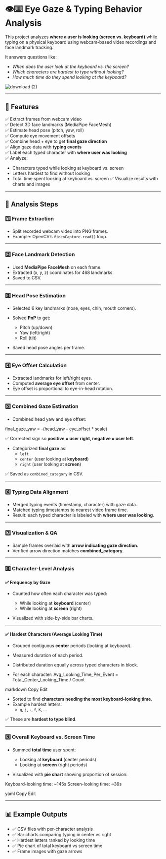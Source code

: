# 👁️⌨️ Eye Gaze & Typing Behavior Analysis

This project analyzes **where a user is looking (screen vs. keyboard)** while typing on a physical keyboard using webcam-based video recordings and face landmark tracking.

It answers questions like:
- *When does the user look at the keyboard vs. the screen?*
- *Which characters are hardest to type without looking?*
- *How much time do they spend looking at the keyboard?*


![download (2)](https://github.com/user-attachments/assets/2e2c9b0d-238b-48fc-8633-ce24eeb78384)

---

## 🚀 Features

✅ Extract frames from webcam video  
✅ Detect 3D face landmarks (MediaPipe FaceMesh)  
✅ Estimate head pose (pitch, yaw, roll)  
✅ Compute eye movement offsets  
✅ Combine head + eye to get **final gaze direction**  
✅ Align gaze data with **typing events**  
✅ Label each typed character with **where user was looking**  
✅ Analyze:
- Characters typed while looking at keyboard vs. screen
- Letters hardest to find without looking
- Total time spent looking at keyboard vs. screen
✅ Visualize results with charts and images

---


## 🧭 Analysis Steps

### 1️⃣ Frame Extraction
- Split recorded webcam video into PNG frames.
- Example: OpenCV’s `VideoCapture.read()` loop.

---

### 2️⃣ Face Landmark Detection
- Used **MediaPipe FaceMesh** on each frame.
- Extracted (x, y, z) coordinates for 468 landmarks.
- Saved to CSV.

---

### 3️⃣ Head Pose Estimation
- Selected 6 key landmarks (nose, eyes, chin, mouth corners).
- Solved **PnP** to get:
  - Pitch (up/down)
  - Yaw (left/right)
  - Roll (tilt)

- Saved head pose angles per frame.

---

### 4️⃣ Eye Offset Calculation
- Extracted landmarks for left/right eyes.
- Computed **average eye offset** from center.
- Eye offset is proportional to eye-in-head rotation.

---

### 5️⃣ Combined Gaze Estimation
- Combined head yaw and eye offset:

final_gaze_yaw = -(head_yaw - eye_offset * scale)


✅ Corrected sign so **positive = user right, negative = user left**.  

- Categorized **final gaze** as:
  - `left`
  - `center` (user looking at **keyboard**)
  - `right` (user looking at **screen**)

✅ Saved as `combined_category` in CSV.

---

### 6️⃣ Typing Data Alignment
- Merged typing events (timestamp, character) with gaze data.
- Matched typing timestamps to nearest video frame time.
- Result: each typed character is labeled with **where user was looking**.

---

### 7️⃣ Visualization & QA
- Sample frames overlaid with **arrow indicating gaze direction**.
- Verified arrow direction matches **combined_category**.

---

### 8️⃣ Character-Level Analysis

#### ✅ Frequency by Gaze
- Counted how often each character was typed:
  - While looking at **keyboard** (center)
  - While looking at **screen** (right)

- Visualized with side-by-side bar charts.

---

#### ✅ Hardest Characters (Average Looking Time)
- Grouped contiguous **center** periods (looking at keyboard).  
- Measured duration of each period.  
- Distributed duration equally across typed characters in block.  

- For each character:
Avg_Looking_Time_Per_Event = Total_Center_Looking_Time / Count

markdown
Copy
Edit

- Sorted to find **characters needing the most keyboard-looking time**.  
- Example hardest letters:
  - `g`, `j`, `-`, `f`, `K`, ...

✅ These are **hardest to type blind**.

---

### 9️⃣ Overall Keyboard vs. Screen Time
- Summed **total time** user spent:
  - Looking at **keyboard** (center periods)
  - Looking at **screen** (right periods)

- Visualized with **pie chart** showing proportion of session:

Keyboard-looking time: ~145s
Screen-looking time: ~39s

yaml
Copy
Edit

---

## 📊 Example Outputs
- ✅ CSV files with per-character analysis
- ✅ Bar charts comparing typing in center vs right
- ✅ Hardest letters ranked by looking time
- ✅ Pie chart of total keyboard vs screen time
- ✅ Frame images with gaze arrows
